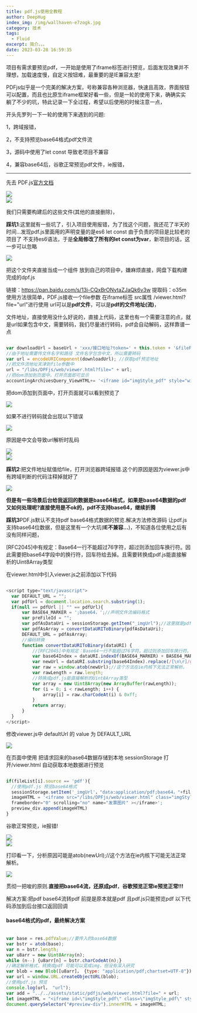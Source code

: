 ```yaml
---
title: pdf.js使用全教程
author: DeepHug
index_img: /img/wallhaven-e7zogk.jpg
category: 技术
tags:
  - Fluid
excerpt: 简介。。。
date: 2023-03-28 16:59:35
---
```


项目有需求要预览pdf，一开始是使用了iframe标签进行预览，后面发现效果并不理想，加载速度慢，自定义按钮难，最重要的是IE兼容太差!

PDFjs似乎是一个完美的解决方案，号称兼容各种浏览器，快速且高效，界面按钮可以配置，而且也比原生iframe框架好看一些，但是一轮的使用下来，确确实实躺了不少的坑，特此记录一下全过程，希望以后使用的时候注意一点，

开头先罗列一下一轮的使用下来遇到的问题:

1，跨域报错，

2，不支持预览base64格式pdf文件流

3，源码中使用了let const 导致老项目不兼容

4，兼容base64后，谷歌正常预览pdf文件，ie报错，

-----------------------------------------------------------------------------------------------------------------------------------------------------------------------------------------------------------------------------------------------------------------------------------------------------------

先去 PDF.js[官方文档](https://mozilla.github.io/pdf.js/)

<div>
    <img src="1.png" />
</div>

<div>
    <img src="2.png" />
</div>


我们只需要构建后的这些文件(其他的直接删除)，

**踩坑1**:这里就有一些坑了，引入项目使用报错，为了找这个问题，我还花了半天的时间...发现pdf.js里面用的声明变量的是es6 let const 由于负责的项目是比较老的项目了 不支持es6语法，于是**全局修改了所有的let const为var**，新项目的话，这一步可以忽略

<div>
    <img src="3.png" />
</div>

把这个文件夹直接当成一个组件 放到自己的项目中，嫌麻烦直接，网盘下载构建完成的dpf.js

链接：https://pan.baidu.com/s/13i-CQxBrONytaZJaQk6v3w 
提取码：o35m 
使用方法很简单，PDF.js接收一个file参数 在iframe标签 src属性 /viewer.html?file="url"进行使用     url可以是**pdf文件**，可以是**pdf的文件地址(流)**，

文件地址，直接使用没什么好说的，直接上代码，这里也有一个需要注意的点，就是url如果包含中文，需要转码，我们尽量进行转码，pdf会自动解码，这样靠谱一点

```js

var downloadUrl = baseUrl + 'xxx/接口地址?token=' + this.token + '&filePath='+paymentFiles[i].FILE_PATH+'&fileName='+paymentFiles[i].FILE_NAME;
//由于地址需要传文件名字和路径 文件名字包含中文，所以需要转码
var url = encodeURIComponent(downloadUrl); //获取pdf预览地址
//把文件流地址天津到file参数中
url = "/libs/DPFjs/web/viewer.html?file=" + url;
//把dom添加到页面中，打开页面即可显示
accountingArchivesQuery_ViewHTML+= '<iframe id="imgStyle_pdf" style="width:100%;height:100%;min-height:490px" src="'+url+'" scrolling="no" frameborder="0"></iframe>';

```

把dom添加到页面中，打开页面就可以看到预览了

<div>
    <img src="4.png" />
</div>

如果不进行转码就会出现以下错误

<div>
    <img src="5.png" />
</div>

原因是中文会导致url解析时乱码

<div>
    <img src="9.png" />
</div>

<div>
    <img src="10.png" />
</div>


**踩坑2**:把文件地址赋值给file，打开浏览器跨域报错.这个的原因是因为viewer.js中有跨域判断的代码注释掉就好了

<div>
    <img src="6.png" />
</div>

**但是有一些场景后台给我返回的数据是base64格式，如果是base64数据的pdf又如何处理呢?直接使用是不ok的，pdf不支持base64，继续折腾**

**踩坑3**PDF.js默认不支持pdf base64格式数据的预览.解决方法修改源码 让pdf.js支持base64位数据，但是这里有一个大坑(**IE不兼容...**)，不知道各位使用之后有没有同样问题，

[RFC2045]中有规定：Base64一行不能超过76字符，超过则添加回车换行符。因此需要把base64字段中的换行符，回车符给去掉。且需要转换成pdf.js能直接解析的Uint8Array类型

在viewer.html中引入viewer.js之前添加以下代码

```js

<script type="text/javascript">
  var DEFAULT_URL = "";
  var pdfUrl = document.location.search.substring(1);
  if(null == pdfUrl || "" == pdfUrl){
      var BASE64_MARKER = ';base64，';//声明文件流编码格式
      var preFileId = "";
      var pdfAsDataUri = sessionStorage.getItem("_imgUrl");//这里就是pdf文件的base64码，我是通过session传递base64的
      var pdfAsArray = convertDataURIToBinary(pdfAsDataUri);
      DEFAULT_URL = pdfAsArray;
      //编码转换
      function convertDataURIToBinary(dataURI) {
          //[RFC2045]中有规定：Base64一行不能超过76字符，超过则添加回车换行符。因此需要把base64字段中的换行符，回车符给去掉。
          var base64Index = dataURI.indexOf(BASE64_MARKER) + BASE64_MARKER.length;
          var newUrl = dataURI.substring(base64Index).replace(/[\n\r]/g，'');
          var raw = window.atob(newUrl);//这个方法在ie内核下无法正常解析。
          var rawLength = raw.length;
          //转换成pdf.js能直接解析的Uint8Array类型
          var array = new Uint8Array(new ArrayBuffer(rawLength));
          for (i = 0; i < rawLength; i++) {
              array[i] = raw.charCodeAt(i) & 0xff;
          }
          return array;
      }
  }
</script>

```

修改viewer.js中 defaultUrl 的 value 为 DEFAULT_URL

<div>
    <img src="7.png" />
</div>

在页面中使用 把请求回来的base64数据存储到本地 sessionStorage 打开/viewer.html 自动获取本地数据进行预览

```js

if(fileList[i].source == 'pdf'){
  //使用pdf.js 预览base64格式         
  sessionStorage.setItem('_imgUrl'，"data:application/pdf;base64，"+fileList[i].fileBase64);
  imageHTML = '<iframe src="/libs/DPFjs/web/viewer.html" class="imgStyle_pdf" 
  frameborder="0" scrolling="no" name="发票图片" ></iframe>';
  preview_div.append(imageHTML)
}

```

谷歌正常预览，ie报错!


<div>
    <img src="4.png" />
</div>

<div>
    <img src="5.png" />
</div>

打印看一下，分析原因可能是atob(newUrl);//这个方法在ie内核下可能无法正常解析。

<div>
    <img src="8.png" />
</div>

贯彻一把唆的原则.**直接把base64流，还原成pdf**，**谷歌预览正常ie预览正常!!!**

解决方案:把pdf base64流转pdf 前提是原本就是pdf 且pdf.js只能预览pdf 以下代码添加到后台接口返回回调

#### base64格式的pdf，最终解决方案

```js

var base = res.pdfValue;//要传入的base64数据
var bstr = atob(base);
var n = bstr.length;
var u8arr = new Uint8Array(n);
while (n--) {u8arr[n] = bstr.charCodeAt(n);}
//确定解析格式，转换成pdf 可能可以变成img，但没有深入研究
var blob = new Blob([u8arr]， {type: "application/pdf;chartset=UTF-8"});
var url = window.URL.createObjectURL(blob);
//使用pdf.js 预览
console.log(url， "url");
var add = "../../assets/static/pdfjs/web/viewer.html?file=" + url;
let imageHTML = "<iframe id=\"imgStyle_pdf\" class=\"imgStyle_pdf\" style=\"width:100%;height:100%;min-height:100vh;\" src=\""+add+"\" scrolling=\"no\" frameborder=\"0\"></iframe>";
document.querySelector("#preview-div").innerHTML = imageHTML;

````
